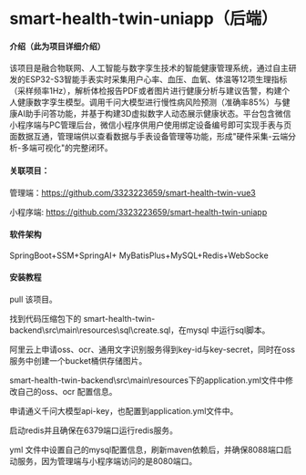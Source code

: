 # smart-health-twin-uniapp（后端）

#### 介绍（此为项目详细介绍）
该项目是融合物联网、人工智能与数字孪生技术的智能健康管理系统，通过自主研发的ESP32-S3智能手表实时采集用户心率、血压、血氧、体温等12项生理指标（采样频率1Hz），解析体检报告PDF或者图片进行健康分析与建议告警，构建个人健康数字孪生模型。调用千问大模型进行慢性病风险预测（准确率85%）与健康AI助手问答功能，并基于构建3D虚拟数字人动态展示健康状态。平台包含微信小程序端与PC管理后台，微信小程序供用户使用绑定设备编号即可实现手表与页面数据互通，管理端供以查看数据与手表设备管理等功能，形成"硬件采集-云端分析-多端可视化"的完整闭环。

#### 关联项目：
管理端：https://github.com/3323223659/smart-health-twin-vue3

小程序端: https://github.com/3323223659/smart-health-twin-uniapp

#### 软件架构
SpringBoot+SSM+SpringAI+ MyBatisPlus+MySQL+Redis+WebSocke

#### 安装教程
pull 该项目。

找到代码压缩包下的 smart-health-twin-backend\src\main\resources\sql\create.sql，在mysql 中运行sql脚本。 

阿里云上申请oss、ocr、通用文字识别服务得到key-id与key-secret，同时在oss服务中创建一个bucket桶供存储图片。 

smart-health-twin-backend\src\main\resources下的application.yml文件中修改自己的oss、ocr 配置信息。 

申请通义千问大模型api-key，也配置到application.yml文件中。 

启动redis并且确保在6379端口运行redis服务。 

yml 文件中设置自己的mysql配置信息，刷新maven依赖后，并确保8088端口启动服务，因为管理端与小程序端访问的是8080端口。 
